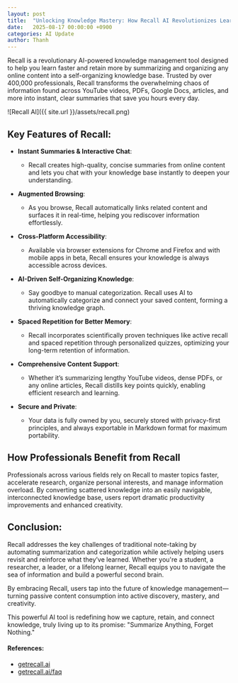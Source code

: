 ```yaml
---
layout: post
title:  "Unlocking Knowledge Mastery: How Recall AI Revolutionizes Learning and Memory"
date:   2025-08-17 00:00:00 +0900
categories: AI Update
author: Thanh
---
```


Recall is a revolutionary AI-powered knowledge management tool designed to help you learn faster and retain more by summarizing and organizing any online content into a self-organizing knowledge base. Trusted by over 400,000 professionals, Recall transforms the overwhelming chaos of information found across YouTube videos, PDFs, Google Docs, articles, and more into instant, clear summaries that save you hours every day.


![Recall AI]({{ site.url }}/assets/recall.png)

## **Key Features of Recall:**

- **Instant Summaries & Interactive Chat**: 

    - Recall creates high-quality, concise summaries from online content and lets you chat with your knowledge base instantly to deepen your understanding.


- **Augmented Browsing**: 

    - As you browse, Recall automatically links related content and surfaces it in real-time, helping you rediscover information effortlessly.


- **Cross-Platform Accessibility**:

    - Available via browser extensions for Chrome and Firefox and with mobile apps in beta, Recall ensures your knowledge is always accessible across devices.


- **AI-Driven Self-Organizing Knowledge**:

    - Say goodbye to manual categorization. Recall uses AI to automatically categorize and connect your saved content, forming a thriving knowledge graph.


- **Spaced Repetition for Better Memory**:

    - Recall incorporates scientifically proven techniques like active recall and spaced repetition through personalized quizzes, optimizing your long-term retention of information.


- **Comprehensive Content Support**:

    - Whether it’s summarizing lengthy YouTube videos, dense PDFs, or any online articles, Recall distills key points quickly, enabling efficient research and learning.


- **Secure and Private**:

    - Your data is fully owned by you, securely stored with privacy-first principles, and always exportable in Markdown format for maximum portability.


## **How Professionals Benefit from Recall**


Professionals across various fields rely on Recall to master topics faster, accelerate research, organize personal interests, and manage information overload. By converting scattered knowledge into an easily navigable, interconnected knowledge base, users report dramatic productivity improvements and enhanced creativity.


## **Conclusion**:

Recall addresses the key challenges of traditional note-taking by automating summarization and categorization while actively helping users revisit and reinforce what they’ve learned. Whether you're a student, a researcher, a leader, or a lifelong learner, Recall equips you to navigate the sea of information and build a powerful second brain.

By embracing Recall, users tap into the future of knowledge management—turning passive content consumption into active discovery, mastery, and creativity.

This powerful AI tool is redefining how we capture, retain, and connect knowledge, truly living up to its promise: "Summarize Anything, Forget Nothing."



#### References:
- [getrecall.ai](https://www.getrecall.ai/)
- [getrecall.ai/faq](https://www.getrecall.ai/faq)
